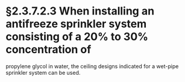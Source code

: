 # §2.3.7.2.3 When installing an antifreeze sprinkler system consisting of a 20% to 30% concentration of



propylene glycol in water, the ceiling designs indicated for a wet-pipe sprinkler system can be used.